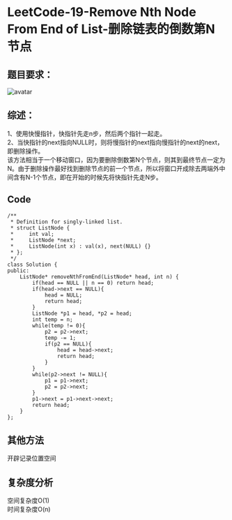 # LeetCode-19-Remove Nth Node From End of List-删除链表的倒数第N节点

## 题目要求：
![avatar](https:///github.com/JakeChanFangZiyuan20/MyLeetCode/blob/img/19.png)



## 综述：
1、使用快慢指针，快指针先走n步，然后两个指针一起走。<br/>
2、当快指针的next指向NULL时，则将慢指针的next指向慢指针的next的next，即删除操作。<br/>
该方法相当于一个移动窗口，因为要删除倒数第N个节点，则其到最终节点一定为N。由于删除操作最好找到删除节点的前一个节点，所以将窗口开成除去两端外中间含有N-1个节点，即在开始的时候先将快指针先走N步。<br/>

## Code
```
/**
 * Definition for singly-linked list.
 * struct ListNode {
 *     int val;
 *     ListNode *next;
 *     ListNode(int x) : val(x), next(NULL) {}
 * };
 */
class Solution {
public:
    ListNode* removeNthFromEnd(ListNode* head, int n) {
        if(head == NULL || n == 0) return head;
        if(head->next == NULL){
            head = NULL;
            return head;
        }
        ListNode *p1 = head, *p2 = head;
        int temp = n;
        while(temp != 0){
            p2 = p2->next;
            temp -= 1;
            if(p2 == NULL){
                head = head->next;
                return head;
            }
        }
        while(p2->next != NULL){
            p1 = p1->next;
            p2 = p2->next;
        }
        p1->next = p1->next->next;
        return head;
    }
};
```
  

## 其他方法
开辟记录位置空间

## 复杂度分析
空间复杂度O(1)  
时间复杂度O(n)

